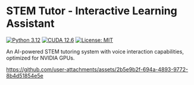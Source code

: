 # STEM Tutor - Interactive Learning Assistant

[![Python 3.12](https://img.shields.io/badge/Python-3.12-blue.svg?logo=python&logoColor=white)](https://www.python.org/)
[![CUDA 12.6](https://img.shields.io/badge/CUDA-12.x-lightgreen.svg?logo=NVIDIA)](https://developer.nvidia.com/cuda-toolkit)
[![License: MIT](https://img.shields.io/badge/License-MIT-yellow.svg)](LICENSE)

An AI-powered STEM tutoring system with voice interaction capabilities, optimized for NVIDIA GPUs.

https://github.com/user-attachments/assets/2b5e9b2f-694a-4893-9772-8b4d51854e5e

